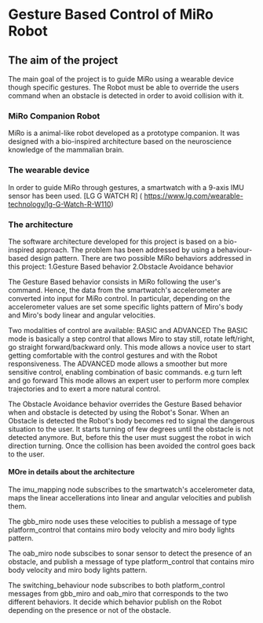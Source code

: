  # Gesture Based Control of MiRo Robot

 ## The aim of the project
 The main goal of the project is to guide MiRo using a wearable device though specific gestures.
 The Robot must be able to override the users command when an obstacle is detected in order to avoid collision with it.

 ### MiRo Companion Robot
 MiRo is a animal-like robot developed as a prototype companion.
 It was designed with a bio-inspired architecture based on the neuroscience knowledge of the mammalian brain.

 ### The wearable device
 In order to guide MiRo through gestures, a smartwatch with a 9-axis IMU sensor has been used.
 [LG G WATCH R] ( https://www.lg.com/wearable-technology/lg-G-Watch-R-W110)

 ### The architecture
 The software architecture developed for this project is based on a bio-inspired approach.
 The problem has been addressed by using a behaviour-based design pattern.
 There are two possible MiRo behaviors addressed in this project:
    1.Gesture Based behavior
    2.Obstacle Avoidance behavior
 
 The Gesture Based behavior consists in MiRo following the user's command. Hence, the data from the smartwatch's accelerometer are converted into input for MiRo control.
 In particular, depending on the accelerometer values are set some specific lights pattern of Miro's body and Miro's body linear and angular velocities.
 
 Two modalities of control are available: BASIC and ADVANCED
 The BASIC mode is basically a step control that allows Miro to stay still, rotate left/right, go straight forward/backward only. 
 This mode allows a novice user to start getting comfortable with the control gestures and with the Robot responsiveness.
 The ADVANCED mode allows a smoother but more sensitive control, enabling combination of basic commands. e.g turn left and go forward
 This mode allows an expert user to perform more complex trajectories and to exert a more natural control.

 The Obstacle Avoidance behavior overrides the Gesture Based behavior when and obstacle is detected by using the Robot's Sonar.
 When an Obstacle is detected the Robot's body becomes red to signal the dangerous situation to the user. It starts turning of few degrees until the obstacle is not detected anymore.
 But, before this the user must suggest the robot in wich direction turning.
 Once the collision has been avoided the control goes back to the user.

 #### MOre in details about the architecture 

 The imu_mapping node subscribes to the smartwatch's accelerometer data, maps the linear accellerations into linear and angular velocities and publish them.

 The gbb_miro node uses these velocities to publish a message of type platform_control that contains miro body velocity and miro body lights pattern.

 The oab_miro node subscibes to sonar sensor to detect the presence of an obstacle, and publish a message of type platform_control that contains miro body velocity and miro body lights pattern. 
 
 The switching_behaviour node subscribes to both platform_control messages from gbb_miro and oab_miro that corresponds to the two different behaviors.
 It decide which behavior publish on the Robot depending on the presence or not of the obstacle.

